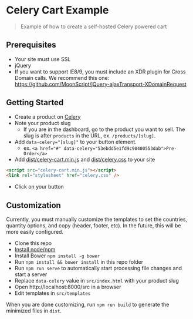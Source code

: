 Celery Cart Example
============

> Example of how to create a self-hosted Celery powered cart

## Prerequisites

* Your site must use SSL
* jQuery
* If you want to support IE8/9, you must include an XDR plugin for Cross Domain calls. We recommend this one: https://github.com/MoonScript/jQuery-ajaxTransport-XDomainRequest

## Getting Started

* Create a product on [Celery](https://trycelery.com)
* Note your product slug
  * If you are in the dashboard, go to the product you want to sell. The slug is after `products` in the URL, ex. `/products/[slug]`.
* Add `data-celery="[slug]"` to your button element.
  * ex. `<a href="#" data-celery="53ebdd5e1fd9c90400553dab">Pre-Order</a>`
* Add [dist/celery-cart.min.js](https://github.com/airbrite/diy-checkout/blob/master/dist/celery-cart.min.js) and [dist/celery.css](https://github.com/airbrite/diy-checkout/blob/master/dist/celery-cart.min.js) to your site

```html
<script src="celery-cart.min.js"></script>
<link rel="stylesheet" href="celery.css" />
```

* Click on your button


## Customization

Currently, you must manually customize the templates to set the countries, quantity options, and copy (header, footer, etc). In the future, this will be more easily configured.

* Clone this repo
* [Install node/npm](http://nodejs.org/)
* Install Bower `npm install -g bower`
* Run `npm install && bower install` in this repo folder
* Run `npm run serve` to automatically start processing file changes and start a server
* Replace `data-celery` value in `src/index.html` with your product slug
* Open http://localhost:8000/src in a browser
* Edit templates in `src/templates`

When you are done customizing, run `npm run build` to generate the minimized files in `dist`.
